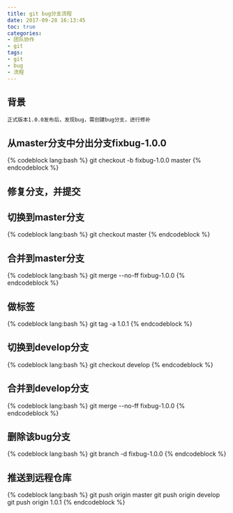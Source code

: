 ```yaml
---
title: git bug分支流程
date: 2017-09-28 16:13:45
toc: true
categories: 
- 团队协作
- git
tags:
- git
- bug
- 流程
---
```


## 背景

```
正式版本1.0.0发布后，发现bug，需创建bug分支，进行修补
```

## 从master分支中分出分支fixbug-1.0.0

{% codeblock lang:bash %}
git checkout -b fixbug-1.0.0 master
{% endcodeblock %}

## 修复分支，并提交

## 切换到master分支

{% codeblock lang:bash %}
git checkout master
{% endcodeblock %}

<!-- more -->

## 合并到master分支

{% codeblock lang:bash %}
git merge --no-ff fixbug-1.0.0 
{% endcodeblock %}

## 做标签

{% codeblock lang:bash %}
git tag -a 1.0.1
{% endcodeblock %}

## 切换到develop分支

{% codeblock lang:bash %}
git checkout develop
{% endcodeblock %}

## 合并到develop分支

{% codeblock lang:bash %}
git merge --no-ff fixbug-1.0.0
{% endcodeblock %}

## 删除该bug分支

{% codeblock lang:bash %}
git branch -d fixbug-1.0.0
{% endcodeblock %}

## 推送到远程仓库

{% codeblock lang:bash %}
git push origin master
git push origin develop
git push origin 1.0.1
{% endcodeblock %}

